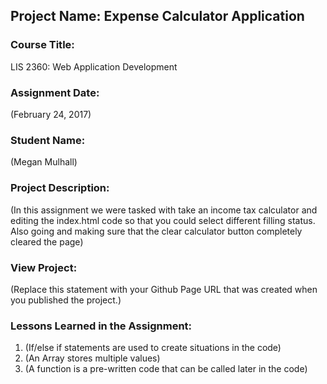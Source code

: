 ## Project Name:  Expense Calculator Application

### Course Title:
LIS 2360:  Web Application Development

### Assignment Date:  
(February 24, 2017)

### Student Name:  
(Megan Mulhall)

### Project Description:
(In this assignment we were tasked with take an income tax calculator and editing the index.html code so that you could select different filling status. Also going and making sure that the clear calculator button completely cleared the page)

### View Project:
(Replace this statement with your Github Page URL that was created when you 
 published the project.)

### Lessons Learned in the Assignment:
1. (If/else if statements are used to create situations in the code)
2. (An Array stores multiple values)
3. (A function is a pre-written code that can be called later in the code)
